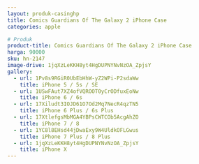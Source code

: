 ```yaml
---
layout: produk-casinghp
title: Comics Guardians Of The Galaxy 2 iPhone Case
categories: apple

# Produk
product-title: Comics Guardians Of The Galaxy 2 iPhone Case
harga: 90000
sku: hn-2147
image-drive: 1jqXzLeKKH8yt4HgDUPNYNvNzOA_ZpjsY
gallery:
  - url: 1Pv8s9RGiR0UbEbHhW-yZ2WPi-P2sdaWw
    title: iPhone 5 / 5s / SE
  - url: 1USwFAut7XZ4ofVQROOT0yCrODfuxEoNw
    title: iPhone 6 / 6s
  - url: 17Xiludt3IOJD61O7Od2Mq7NecR4qzTN5
    title: iPhone 6 Plus / 6s Plus
  - url: 17XtlefgsMbMGA4YBPsCWTCOb5AcgAhZO
    title: iPhone 7 / 8
  - url: 1YC8l8EHsd44jDwaExy9W4UldkOFLGwus
    title: iPhone 7 Plus / 8 Plus
  - url: 1jqXzLeKKH8yt4HgDUPNYNvNzOA_ZpjsY
    title: iPhone X
---
```

